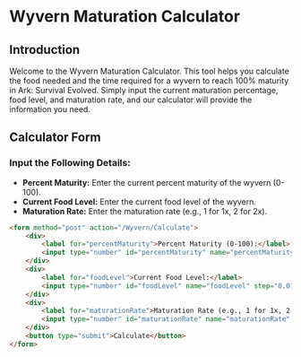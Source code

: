 # Wyvern Maturation Calculator

## Introduction
Welcome to the Wyvern Maturation Calculator. This tool helps you calculate the food needed and the time required for a wyvern to reach 100% maturity in Ark: Survival Evolved. Simply input the current maturation percentage, food level, and maturation rate, and our calculator will provide the information you need.

## Calculator Form
### Input the Following Details:
- **Percent Maturity:** Enter the current percent maturity of the wyvern (0-100).
- **Current Food Level:** Enter the current food level of the wyvern.
- **Maturation Rate:** Enter the maturation rate (e.g., 1 for 1x, 2 for 2x).

```html
<form method="post" action="/Wyvern/Calculate">
    <div>
        <label for="percentMaturity">Percent Maturity (0-100):</label>
        <input type="number" id="percentMaturity" name="percentMaturity" step="0.01" required>
    </div>
    <div>
        <label for="foodLevel">Current Food Level:</label>
        <input type="number" id="foodLevel" name="foodLevel" step="0.01" required>
    </div>
    <div>
        <label for="maturationRate">Maturation Rate (e.g., 1 for 1x, 2 for 2x):</label>
        <input type="number" id="maturationRate" name="maturationRate" step="0.01" required>
    </div>
    <button type="submit">Calculate</button>
</form>
